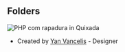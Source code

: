 ## Folders

![PHP com rapadura in Quixada](https://github.com/hilderjares/community-events/blob/master/folders/php_com_rapadura_in_quixada.png=100x100)

* Created by [Yan Vancelis](https://github.com/yanvancelis) - Designer
